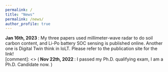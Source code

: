 ```yaml
---
permalink: /
title: "News"
permalink: /news/
author_profile: true
---
```

<b> Jan 16th, 2023 </b>: My three papers used millimeter-wave radar to do soil carbon content, and Li-Po battery SOC sensing is published online. Another one is Digital Twin think in IoLT. Please refer to the publication site for the link! 
<br>
[comment]: <> (<b> Nov 22th, 2022 </b>: I passed my Ph.D. qualifying exam, I am a Ph.D. Candidate now. )


<!-- <script type="text/javascript" id="clustrmaps" src="//clustrmaps.com/map_v2.js?d=CPjU4u17UsxhLJX3xwei9np__nqC3V0_agGPa47NwM0&cl=ffffff&w=a"></script> -->